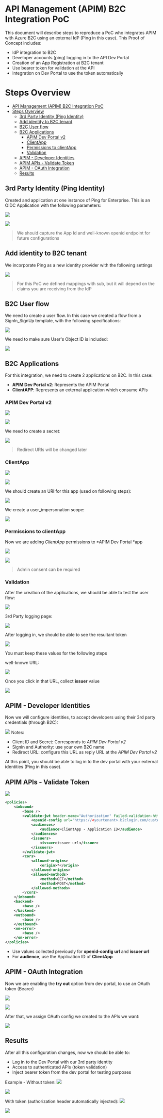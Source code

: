 # API Management (APIM) B2C Integration PoC
This document will describe steps to reproduce a PoC who integrates APIM with Azure B2C using an external IdP (Ping in this case). 
This Proof of Concept includes:
- IdP integration to B2C
- Developer accounts (ping) logging in to the API Dev Portal
- Creation of an App Registration at B2C tenant
- Use bearer token for validation at the API
- Integration on Dev Portal to use the token automatically

# Steps Overview
- [API Management (APIM) B2C Integration PoC](#api-management-apim-b2c-integration-poc)
- [Steps Overview](#steps-overview)
  - [3rd Party Identity (Ping Identity)](#3rd-party-identity-ping-identity)
  - [Add identity to B2C tenant](#add-identity-to-b2c-tenant)
  - [B2C User flow](#b2c-user-flow)
  - [B2C Applications](#b2c-applications)
    - [APIM Dev Portal v2](#apim-dev-portal-v2)
    - [ClientApp](#clientapp)
    - [Permissions to clientApp](#permissions-to-clientapp)
    - [Validation](#validation)
  - [APIM - Developer Identities](#apim---developer-identities)
  - [APIM APIs - Validate Token](#apim-apis---validate-token)
  - [APIM - OAuth Integration](#apim---oauth-integration)
  - [Results](#results)

## 3rd Party Identity (Ping Identity)

Created and application at one instance of Ping for Enterprise.
This is an OIDC Application with the following parameters:

![](img/ping1.png)

![](img/ping2.png)

> We should capture the App Id and well-known openid endpoint for future configurations


## Add identity to B2C tenant

We incorporate Ping as a new identity provider with the following settings

![](img/b2c.png)

> For this PoC we defined mappings with sub, but it will depend on the claims you are receiving from the IdP

## B2C User flow

We need to create a user flow. In this case we created a flow from a SignIn_SignUp template, with the following specifications:

![](img/b2c1.png)

We need to make sure User's Object ID is included:

![](img/b2c2.png)

## B2C Applications

For this integration, we need to create 2 applications on B2C. In this case:
- **APIM Dev Portal v2**: Represents the APIM Portal
- **ClientAPP**: Represents an external application which consume APIs

### APIM Dev Portal v2
![](img/AppA1.png)

![](img/AppA2.png)

We need to create a secret:

![](img/AppA3.png)

>Redirect URIs will be changed later

### ClientApp
![](img/AppB1.png)

![](img/AppB2.png)

We should create an URI for this app (used on following steps):

![](img/AppB3.png)

We create a user_impersonation scope:

![](img/AppB4.png)

### Permissions to clientApp

Now we are adding *ClientApp* permissions to *APIM Dev Portal *app

![](img/AppC1.png)

![](img/AppC2.png)

>Admin consent can be required


### Validation

After the creation of the applications, we should be able to test the user flow:

![](img/UserFlow.png)

3rd Party logging page:

![](img/UserFlow1.png)

After logging in, we should be able to see the resultant token

![](img/UserFlow2.png)

You must keep these values for the following steps

well-known URL:

![](img/UserFlow3.png)

Once you click in that URL, collect **issuer** value

![](img/UserFlow4.png)

## APIM - Developer Identities

Now we will configure identities, to accept developers using their 3rd party credentials (through B2C):

![](img/apim1.png)
Notes:
- Client ID and Secret: Corresponds to *APIM Dev Portal v2*
- Signin and Authority: use your own B2C name
- Redirect URL: configure this URL as reply URL at the *APIM Dev Portal v2*

At this point, you should be able to log in to the dev portal with your external identities (Ping in this case).

## APIM APIs - Validate Token

![](img/apim2.png)

````xml
<policies>
    <inbound>
        <base />
        <validate-jwt header-name="Authorization" failed-validation-httpcode="401">
            <openid-config url="https://<yourtenant>.b2clogin.com/customersorg.onmicrosoft.com/v2.0/.well-known/openid-configuration?p=<policyname>" />
            <audiences>
                <audience>ClientApp - Application ID</audience>
            </audiences>
            <issuers>
                <issuer>issuer url</issuer>
            </issuers>
        </validate-jwt>
        <cors>
            <allowed-origins>
                <origin>*</origin>
            </allowed-origins>
            <allowed-methods>
                <method>GET</method>
                <method>POST</method>
            </allowed-methods>
        </cors>
    </inbound>
    <backend>
        <base />
    </backend>
    <outbound>
        <base />
    </outbound>
    <on-error>
        <base />
    </on-error>
</policies>
````

- Use values collected previously for **openid-config url** and **issuer url**
- For **audience**, use the Application ID of **ClientApp**

## APIM - OAuth Integration

Now we are enabling the **try out** option from dev portal, to use an OAuth token (Bearer)

![](img/apim3.png)

![](img/apim4.png)

After that, we assign OAuth config we created to the APIs we want:

![](img/apim5.png)

## Results

After all this configuration changes, now we should be able to:
- Log in to the Dev Portal with our 3rd party identity
- Access to authenticated APIs (token validation)
- Inject bearer token from the dev portal for testing purposes

Example - Without token:
![](img/test1.png)

![](img/test2.png)

With token (authorization header automatically injected):
![](img/test3.png)

![](img/test4.png)
